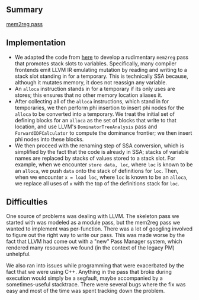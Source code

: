 ## Summary

[mem2reg pass](https://github.com/rcplane/llvm-pass-skeleton/blob/master/skeleton/Skeleton.cpp)

## Implementation

- We adapted the code from [here](https://www.zzzconsulting.se/2018/07/16/llvm-exercise.html#experiment) to develop a rudimentary `mem2reg` pass that promotes stack slots to variables. Specifically, many compiler frontends emit LLVM IR emulating mutation by reading and writing to a stack
  slot standing in for a temporary. This is technically SSA because, although it mutates memory, it does not reassign any variable.
- An `alloca` instruction stands in for a temporary if its only uses are stores; this ensures that no other memory location aliases it.
- After collecting all of the `alloca` instructions, which stand in for temporaries, we then perform phi insertion to insert phi nodes for the
  `alloca` to be converted into a temporary. We treat the initial set of defining blocks for an `alloca` as the set of blocks that write to that location, and use LLVM's `DominatorTreeAnalysis` pass and `ForwardIDFCalculator` to compute the dominance frontier; we then insert phi nodes into these blocks.
- We then proceed with the renaming step of SSA conversion, which is simplified by the fact that the code is already in SSA; stacks of variable names are replaced by stacks of values stored to a stack slot. For example, when we encounter `store data, loc`, where `loc` is known to be an `alloca`, we push `data` onto the stack of definitions for `loc`. Then, when we encounter `x = load loc`, where `loc` is known to be an `alloca`, we replace all uses of `x` with the top of the definitions stack for `loc`.

## Difficulties

One source of problems was dealing with LLVM. The skeleton pass we started with
was modeled as a module pass, but the mem2reg pass we wanted to implement was
per-function. There was a lot of googling involved to figure out the right way
to write our pass. This was made worse by the fact that LLVM had come out with a
"new" Pass Manager system, which rendered many resources we found (in the
context of the legacy PM) unhelpful.

We also ran into issues while programming that were exacerbated by the fact that
we were using C++. Anything in the pass that broke during execution would simply
be a segfault, maybe accompanied by a sometimes-useful stacktrace. There were
several bugs where the fix was easy and most of the time was spent tracking down
the problem.